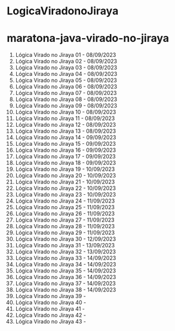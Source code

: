 # LogicaViradonoJiraya 
 
# maratona-java-virado-no-jiraya

1. Lógica Virado no Jiraya 01 - 08/09/2023
1. Lógica Virado no Jiraya 02 - 08/09/2023
1. Lógica Virado no Jiraya 03 - 08/09/2023
1. Lógica Virado no Jiraya 04 - 08/09/2023
1. Lógica Virado no Jiraya 05 - 08/09/2023
1. Lógica Virado no Jiraya 06 - 08/09/2023
1. Lógica Virado no Jiraya 07 - 08/09/2023
1. Lógica Virado no Jiraya 08 - 08/09/2023
1. Lógica Virado no Jiraya 09 - 08/09/2023
1. Lógica Virado no Jiraya 10 - 08/09/2023
1. Lógica Virado no Jiraya 11 - 08/09/2023
1. Lógica Virado no Jiraya 12 - 08/09/2023
1. Lógica Virado no Jiraya 13 - 08/09/2023
1. Lógica Virado no Jiraya 14 - 09/09/2023
1. Lógica Virado no Jiraya 15 - 09/09/2023
1. Lógica Virado no Jiraya 16 - 09/09/2023
1. Lógica Virado no Jiraya 17 - 09/09/2023
1. Lógica Virado no Jiraya 18 - 09/09/2023
1. Lógica Virado no Jiraya 19 - 10/09/2023
1. Lógica Virado no Jiraya 20 - 10/09/2023
1. Lógica Virado no Jiraya 21 - 10/09/2023
1. Lógica Virado no Jiraya 22 - 10/09/2023
1. Lógica Virado no Jiraya 23 - 10/09/2023
1. Lógica Virado no Jiraya 24 - 11/09/2023
1. Lógica Virado no Jiraya 25 - 11/09/2023
1. Lógica Virado no Jiraya 26 - 11/09/2023
1. Lógica Virado no Jiraya 27 - 11/09/2023
1. Lógica Virado no Jiraya 28 - 11/09/2023
1. Lógica Virado no Jiraya 29 - 11/09/2023
1. Lógica Virado no Jiraya 30 - 12/09/2023
1. Lógica Virado no Jiraya 31 - 13/09/2023
1. Lógica Virado no Jiraya 32 - 13/09/2023
1. Lógica Virado no Jiraya 33 - 14/09/2023
1. Lógica Virado no Jiraya 34 - 14/09/2023
1. Lógica Virado no Jiraya 35 - 14/09/2023
1. Lógica Virado no Jiraya 36 - 14/09/2023
1. Lógica Virado no Jiraya 37 - 14/09/2023
1. Lógica Virado no Jiraya 38 - 14/09/2023
1. Lógica Virado no Jiraya 39 - 
1. Lógica Virado no Jiraya 40 - 
1. Lógica Virado no Jiraya 41 - 
1. Lógica Virado no Jiraya 42 - 
1. Lógica Virado no Jiraya 43 - 